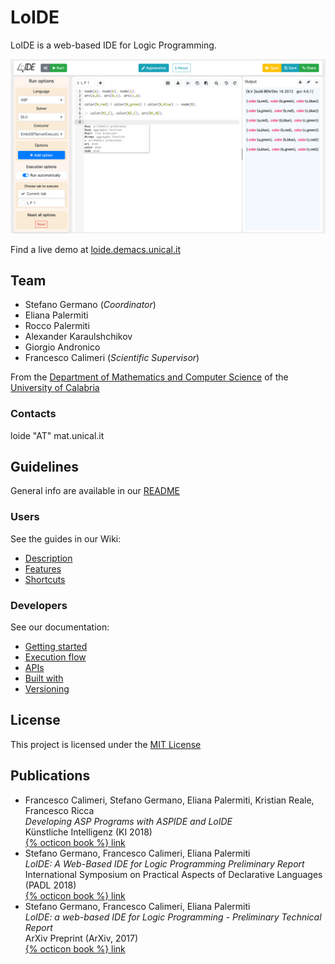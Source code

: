 # LoIDE

LoIDE is a web-based IDE for Logic Programming.

[![LoIDE web GUI](screenshots/screenshot_3-col.png)](https://loide.demacs.unical.it:8433)

Find a live demo at [loide.demacs.unical.it](https://loide.demacs.unical.it:8433)

## Team

- Stefano Germano (_Coordinator_)
- Eliana Palermiti
- Rocco Palermiti
- Alexander Karaulshchikov
- Giorgio Andronico
- Francesco Calimeri (_Scientific Supervisor_)

From the [Department of Mathematics and Computer Science](https://www.mat.unical.it) of the [University of Calabria](http://unical.it)

### Contacts

loide "AT" mat.unical.it

## Guidelines

General info are available in our [README](https://github.com/DeMaCS-UNICAL/LoIDE/blob/master/README.md)

### Users

See the guides in our Wiki:

- [Description](https://github.com/DeMaCS-UNICAL/LoIDE/wiki/Layout-Overview)
- [Features](https://github.com/DeMaCS-UNICAL/LoIDE/wiki/Main-Features)
- [Shortcuts](https://github.com/DeMaCS-UNICAL/LoIDE/wiki/Keyboard-Shortcuts)

### Developers

See our documentation:

- [Getting started](https://github.com/DeMaCS-UNICAL/LoIDE/wiki/Getting-Started)
- [Execution flow](https://github.com/DeMaCS-UNICAL/LoIDE/wiki/Execution-flow)
- [APIs](https://github.com/DeMaCS-UNICAL/LoIDE/wiki/API)
- [Built with](https://github.com/DeMaCS-UNICAL/LoIDE/blob/master/README.md#built-with)
- [Versioning](https://github.com/DeMaCS-UNICAL/LoIDE/blob/master/README.md#versioning)

## License

This project is licensed under the [MIT License](LICENSE)

## Publications

- Francesco Calimeri, Stefano Germano, Eliana Palermiti, Kristian Reale, Francesco Ricca  
_Developing ASP Programs with ASPIDE and LoIDE_  
Künstliche Intelligenz (KI 2018)  
[{% octicon book %} link](https://link.springer.com/article/10.1007%2Fs13218-018-0534-z)
- Stefano Germano, Francesco Calimeri, Eliana Palermiti  
_LoIDE: A Web-Based IDE for Logic Programming Preliminary Report_  
International Symposium on Practical Aspects of Declarative Languages (PADL 2018)  
[{% octicon book %} link](https://link.springer.com/chapter/10.1007%2F978-3-319-73305-0_10)
- Stefano Germano, Francesco Calimeri, Eliana Palermiti  
_LoIDE: a web-based IDE for Logic Programming - Preliminary Technical Report_  
ArXiv Preprint (ArXiv, 2017)  
[{% octicon book %} link](https://arxiv.org/abs/1709.05341)
